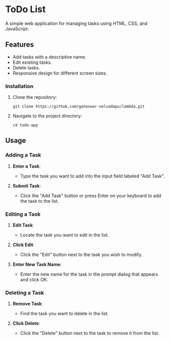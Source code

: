 # ToDo List

A simple web application for managing tasks using HTML, CSS, and JavaScript.


## Features

- Add tasks with a descriptive name.
- Edit existing tasks.
- Delete tasks.
- Responsive design for different screen sizes.


### Installation
1. Clone the repository:
    ```
    git clone https://github.com/ganeswar-velvadapu/lambda.git
    ```

2. Navigate to the project directory:
    ```
    cd todo-app
    ```

## Usage

### Adding a Task

1. **Enter a Task**:
   - Type the task you want to add into the input field labeled "Add Task".

2. **Submit Task**:
   - Click the "Add Task" button or press Enter on your keyboard to add the task to the list.

### Editing a Task

1. **Edit Task**:
   - Locate the task you want to edit in the list.

2. **Click Edit**:
   - Click the "Edit" button next to the task you wish to modify.

3. **Enter New Task Name**:
   - Enter the new name for the task in the prompt dialog that appears and click OK.

### Deleting a Task

1. **Remove Task**:
   - Find the task you want to delete in the list.

2. **Click Delete**:
   - Click the "Delete" button next to the task to remove it from the list.

